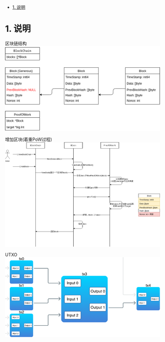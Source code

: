 <!-- TOC -->

- [1. 说明](#1-说明)

<!-- /TOC -->


<a id="markdown-1-说明" name="1-说明"></a>
# 1. 说明

区块链结构  
![](./pig/blockchain_struct.png)

增加区块(着重PoW过程)  
![](./pig/blockchain_sequnce.png)

UTXO  
![](./pig/transactions-diagram.png)

